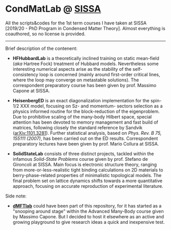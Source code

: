 # CondMatLab @ [SISSA](https://cm.sissa.it)
All the scripts&codes for the 1st term courses I have taken at SISSA [2019/20 - PhD Program in Condensed Matter Theory].
Almost everything is coauthored, so no license is provided.

------------------------------------------------------------
Brief description of the contenent:

- **HFHubbardLab** is a theoretically inclined training on static mean-field (*aka* Hartree Fock) treatment of Hubbard models. Nevertheless some interesting numerical aspects arise as the stability of the self-consistency loop is concerned (mainly around first-order critical lines, where the loop may converge on metastable solutions). The correspondent preparatory course has been given by prof. Massimo Capone at SISSA.

- **HeisenbergED** is an exact diagonalization implementation for the spin-1/2 XXX model, focusing on Sz- and momentum- sectors selection as a physics informed routine for the block-reduction of the eigenproblem. Due to prohibitive scaling of the many-body Hilbert space, special attention has been devoted to memory management and fast build of matrices, following closely the standard reference by Sandvik ([arXiv:1101.3281](https://arxiv.org/abs/1101.3281)). Further statistical analysis, based on *Phys. Rev. B 75, 155111 (2007)*, has been carried out on the ED results. Correspondent preparatory lectures have been given by prof. Mario Collura at SISSA.

- **SolidStateLab** consists of three distinct projects, tackled within the infamous *Solid-State Problems* course given by prof. Stefano de Gironcoli at SISSA. Main focus is electronic structure theory, ranging from more-or-less-realistic tight binding calculations on 2D materials to berry-phase-related properties of minimalistic topological models. The final problem set on lattice dynamics shifts towards a more quantitative approach, focusing on accurate reproduction of experimental literature.

Side note:

- [**dMFTlab**](https://github.com/Bellomia/dMFTlab) could have been part of this repository, for it has started as a "snooping around stage" within the Advanced Many-Body course given by Massimo Capone. But I decided to host it elsewhere as an active and growing playground to give research ideas a quick and inexpensive test.

